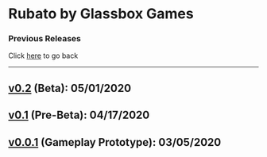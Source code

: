 # Rubato by Glassbox Games

### Previous Releases  
Click [here](..) to go back  

___

## [v0.2](v0.2) (Beta): 05/01/2020

## [v0.1](v0.1) (Pre-Beta): 04/17/2020

## [v0.0.1](v.0.0.1) (Gameplay Prototype): 03/05/2020